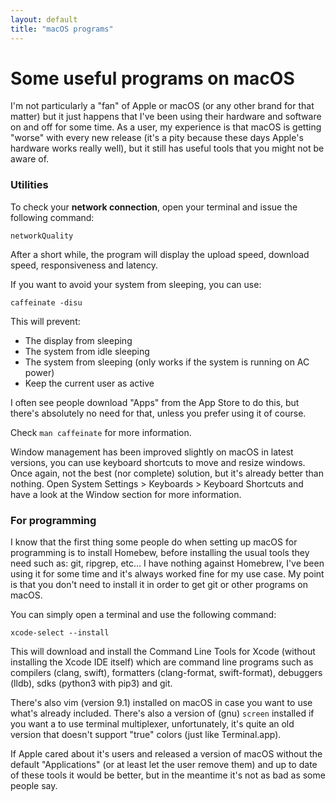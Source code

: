 ```yaml
---
layout: default
title: "macOS programs"
---
```


# Some useful programs on macOS

I'm not particularly a "fan" of Apple or macOS (or any other brand for that
matter) but it just happens that I've been using their hardware and software on
and off for some time. As a user, my experience is that macOS is getting
"worse" with every new release (it's a pity because these days Apple's hardware
works really well), but it still has useful tools that you might not be aware
of.

### Utilities

To check your **network connection**, open your terminal and issue the following command:

```
networkQuality
```

After a short while, the program will display the upload speed, download speed,
responsiveness and latency.


If you want to avoid your system from sleeping, you can use:

```
caffeinate -disu
```

This will prevent:
- The display from sleeping
- The system from idle sleeping
- The system from sleeping (only works if the system is running on AC power)
- Keep the current user as active

I often see people download "Apps" from the App Store to do this, but there's
absolutely no need for that, unless you prefer using it of course.

Check `man caffeinate` for more information.

Window management has been improved slightly on macOS in latest versions,
you can use keyboard shortcuts to move and resize windows. Once again,
not the best (nor complete) solution, but it's already better than nothing.
Open System Settings > Keyboards > Keyboard Shortcuts and have a look at the
Window section for more information.

### For programming

I know that the first thing some people do when setting up macOS for
programming is to install Homebew, before installing the usual tools they need
such as: git, ripgrep, etc... I have nothing against Homebrew, I've been using
it for some time and it's always worked fine for my use case. My point is that
you don't need to install it in order to get git or other programs on macOS.

You can simply open a terminal and use the following command:

```
xcode-select --install
```

This will download and install the Command Line Tools for Xcode (without
installing the Xcode IDE itself) which are command line programs such as
compilers (clang, swift), formatters (clang-format, swift-format), debuggers
(lldb), sdks (python3 with pip3) and git.

There's also vim (version 9.1) installed on macOS in case you want to use
what's already included. There's also a version of (gnu) `screen` installed
if you want a to use terminal multiplexer, unfortunately, it's quite an old
version that doesn't support "true" colors (just like Terminal.app).

If Apple cared about it's users and released a version of macOS without the
default "Applications" (or at least let the user remove them) and up to date of
these tools it would be better, but in the meantime it's not as bad as some
people say.

